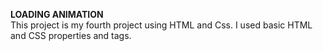 **LOADING ANIMATION**
<br/>
This project is my fourth project using HTML and Css. I used basic HTML and CSS properties and tags.
